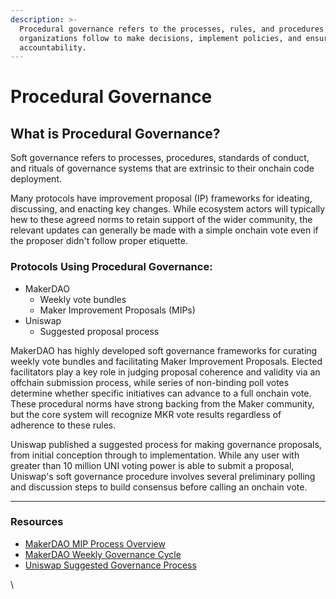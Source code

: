 ```yaml
---
description: >-
  Procedural governance refers to the processes, rules, and procedures that
  organizations follow to make decisions, implement policies, and ensure
  accountability.
---
```


# Procedural Governance

## **What is Procedural Governance?**

Soft governance refers to processes, procedures, standards of conduct, and rituals of governance systems that are extrinsic to their onchain code deployment.

Many protocols have improvement proposal (IP) frameworks for ideating, discussing, and enacting key changes. While ecosystem actors will typically hew to these agreed norms to retain support of the wider community, the relevant updates can generally be made with a simple onchain vote even if the proposer didn't follow proper etiquette.

### **Protocols Using Procedural Governance:**

* MakerDAO
  * Weekly vote bundles
  * Maker Improvement Proposals (MIPs)
* Uniswap
  * Suggested proposal process

MakerDAO has highly developed soft governance frameworks for curating weekly vote bundles and facilitating Maker Improvement Proposals. Elected facilitators play a key role in judging proposal coherence and validity via an offchain submission process, while series of non-binding poll votes determine whether specific initiatives can advance to a full onchain vote. These procedural norms have strong backing from the Maker community, but the core system will recognize MKR vote results regardless of adherence to these rules.

Uniswap published a suggested process for making governance proposals, from initial conception through to implementation. While any user with greater than 10 million UNI voting power is able to submit a proposal, Uniswap's soft governance procedure involves several preliminary polling and discussion steps to build consensus before calling an onchain vote.

***

### **Resources**

* [MakerDAO MIP Process Overview](https://forum.makerdao.com/t/mip0-the-maker-improvement-proposal-framework/1902)
* [MakerDAO Weekly Governance Cycle](https://forum.makerdao.com/t/mip16-the-weekly-governance-cycle/3008)
* [Uniswap Suggested Governance Process](https://gov.uniswap.org/t/community-governance-process/7732)

\
